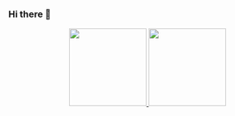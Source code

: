 ### Hi there 👋

<!--
**devinapj/devinapj** is a ✨ _special_ ✨ repository because its `README.md` (this file) appears on your GitHub profile.

Here are some ideas to get you started:

- 🔭 I’m currently working on ...
- 🌱 I’m currently learning ...
- 👯 I’m looking to collaborate on ...
- 🤔 I’m looking for help with ...
- 💬 Ask me about ...
- 📫 How to reach me: ...
- 😄 Pronouns: ...
- ⚡ Fun fact: ...
-->


<p align="center">
<a href="https://github.com/devinapj">
  <img height="140em" src="https://github-readme-stats.vercel.app/api?username=devinapj&show_icons=true&count_private=true&hide=issues,stars" />
  <img height="140em" src="https://github-readme-stats.vercel.app/api/top-langs/?username=devinapj&hide=css&count_private=true&layout=compact" />
</a>
</p>

